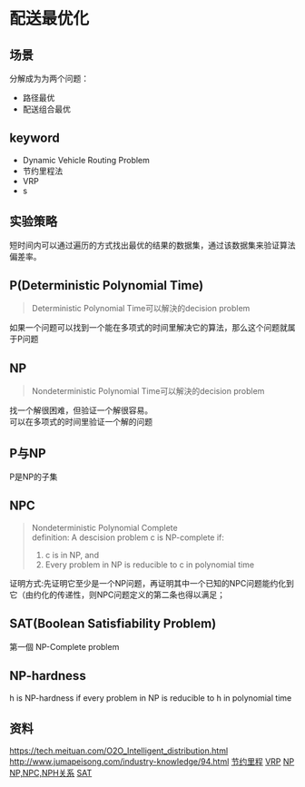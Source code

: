 配送最优化
====================
## 场景
分解成为为两个问题：
- 路径最优
- 配送组合最优

## keyword
- Dynamic Vehicle Routing Problem
- 节约里程法 
- VRP
- s

## 实验策略
短时间内可以通过遍历的方式找出最优的结果的数据集，通过该数据集来验证算法偏差率。

## P(Deterministic Polynomial Time)
>Deterministic Polynomial Time可以解決的decision problem  

如果一个问题可以找到一个能在多项式的时间里解决它的算法，那么这个问题就属于P问题

## NP
> Nondeterministic Polynomial Time可以解決的decision problem 

找一个解很困难，但验证一个解很容易。  
可以在多项式的时间里验证一个解的问题

## P与NP
P是NP的子集

## NPC
> Nondeterministic Polynomial Complete  
> definition:
> A descision problem c is NP-complete if:
> 1.  c is in NP, and
> 2. Every problem in NP is reducible to c in polynomial time

证明方式:先证明它至少是一个NP问题，再证明其中一个已知的NPC问题能约化到它（由约化的传递性，则NPC问题定义的第二条也得以满足；

## SAT(Boolean Satisfiability Problem)
第一個 NP-Complete problem


## NP-hardness
h is NP-hardness if every problem in NP is reducible to h in polynomial time

## 资料
https://tech.meituan.com/O2O_Intelligent_distribution.html
http://www.jumapeisong.com/industry-knowledge/94.html
[节约里程](http://wiki.mbalib.com/zh-tw/%E8%8A%82%E7%BA%A6%E9%87%8C%E7%A8%8B%E6%B3%95)
[VRP](http://wiki.mbalib.com/zh-tw/VRP%E9%97%AE%E9%A2%98)
[NP](http://www.matrix67.com/blog/archives/105)
[NP,NPC,NPH关系](https://cg2010studio.com/2011/05/27/npc-problem/)
[SAT](https://willyc20.github.io/2016/12/17/sat-problem-1/)